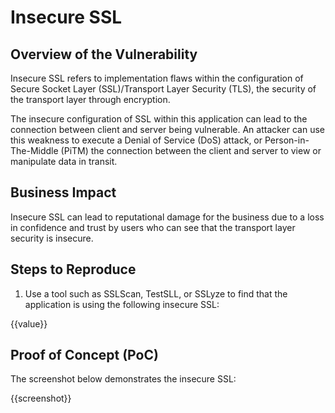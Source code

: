 # Insecure SSL

## Overview of the Vulnerability

Insecure SSL refers to implementation flaws within the configuration of Secure Socket Layer (SSL)/Transport Layer Security (TLS), the security of the transport layer through encryption.

The insecure configuration of  SSL within this application can lead to the connection between client and server being vulnerable. An attacker can use this weakness to execute a Denial of Service (DoS) attack, or Person-in-The-Middle (PiTM) the connection between the client and server to view or manipulate data in transit.

## Business Impact

Insecure SSL can lead to reputational damage for the business due to a loss in confidence and trust by users who can see that the transport layer security is insecure. 

## Steps to Reproduce

1. Use a tool such as SSLScan, TestSLL, or SSLyze to find that the application is using the following insecure SSL:

{{value}}

## Proof of Concept (PoC)

The screenshot below demonstrates the insecure SSL:

{{screenshot}}
